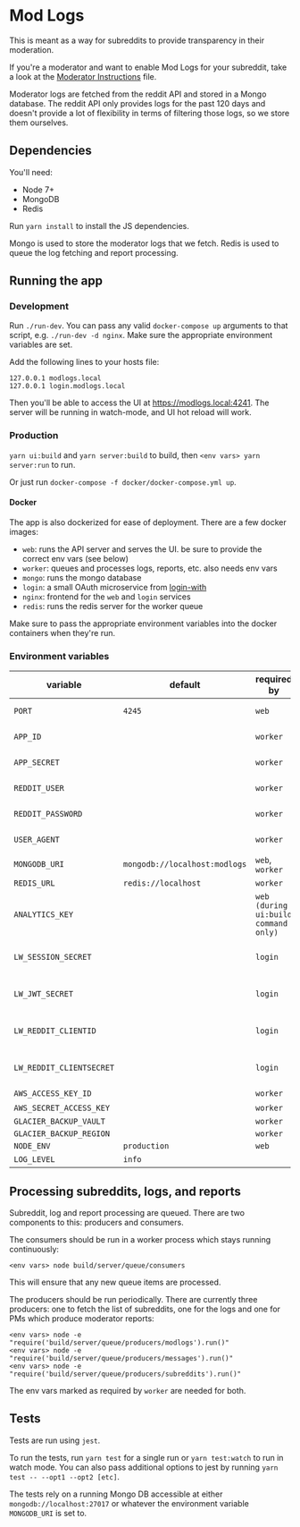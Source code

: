 # Mod Logs

This is meant as a way for subreddits to provide transparency in their moderation.

If you're a moderator and want to enable Mod Logs for your subreddit, take a look at the [Moderator Instructions](ModeratorInstructions.md) file.

Moderator logs are fetched from the reddit API and stored in a Mongo database. The reddit API only provides logs for the past 120 days and doesn't provide a lot of flexibility in terms of filtering those logs, so we store them ourselves.

## Dependencies

You'll need:

  - Node 7+
  - MongoDB
  - Redis

Run `yarn install` to install the JS dependencies.

Mongo is used to store the moderator logs that we fetch. Redis is used to queue the log fetching and report processing.

## Running the app

### Development

Run `./run-dev`. You can pass any valid `docker-compose up` arguments to that script, e.g. `./run-dev -d nginx`. Make sure the appropriate environment variables are set.

Add the following lines to your hosts file:

```
127.0.0.1 modlogs.local
127.0.0.1 login.modlogs.local
```

Then you'll be able to access the UI at https://modlogs.local:4241. The server will be running in watch-mode, and UI hot reload will work.

### Production

`yarn ui:build` and `yarn server:build` to build, then `<env vars> yarn server:run` to run.

Or just run `docker-compose -f docker/docker-compose.yml up`.

#### Docker

The app is also dockerized for ease of deployment. There are a few docker images:

  - `web`: runs the API server and serves the UI. be sure to provide the correct env vars (see below)
  - `worker`: queues and processes logs, reports, etc. also needs env vars
  - `mongo`: runs the mongo database
  - `login`: a small OAuth microservice from [login-with](https://github.com/lipp/login-with)
  - `nginx`: frontend for the `web` and `login` services
  - `redis`: runs the redis server for the worker queue

Make sure to pass the appropriate environment variables into the docker containers when they're run.

### Environment variables

| variable | default | required by | note |
|---|---|---|---|
| `PORT` | `4245` | `web` | the port that the server will listen on |
| `APP_ID` |  | `worker` | the app ID given by reddit for API access |
| `APP_SECRET` |  | `worker` | the app secret given by reddit for API access |
| `REDDIT_USER` |  | `worker` | the reddit username to authenticate with |
| `REDDIT_PASSWORD` |  | `worker` | the reddit password to authenticate with |
| `USER_AGENT` |  | `worker` | the user agent to send with reddit API calls |
| `MONGODB_URI` | `mongodb://localhost:modlogs` | `web`, `worker` | the URI of your mongo server |
| `REDIS_URL` | `redis://localhost` | `worker` | the URI of your redis server |
| `ANALYTICS_KEY` |  | `web (during ui:build command only)` | the google analytics key |
| `LW_SESSION_SECRET` |  | `login` | https://github.com/lipp/login-with#mandatory-environment-variables |
| `LW_JWT_SECRET` |  | `login` | https://github.com/lipp/login-with#mandatory-environment-variables |
| `LW_REDDIT_CLIENTID` |  | `login` | https://github.com/lipp/login-with#reddit-specific-environment-variables |
| `LW_REDDIT_CLIENTSECRET` |  | `login` | https://github.com/lipp/login-with#reddit-specific-environment-variables |
| `AWS_ACCESS_KEY_ID` |  | `worker` | for AWS glacier backups |
| `AWS_SECRET_ACCESS_KEY` |  | `worker` | for AWS glacier backups |
| `GLACIER_BACKUP_VAULT` |  | `worker` |  |
| `GLACIER_BACKUP_REGION` |  | `worker` |  |
| `NODE_ENV` | `production` | `web` |  |
| `LOG_LEVEL` | `info` |  | `web`, `worker` |  |

## Processing subreddits, logs, and reports

Subreddit, log and report processing are queued. There are two components to this: producers and consumers.

The consumers should be run in a worker process which stays running continuously:

`<env vars> node build/server/queue/consumers`

This will ensure that any new queue items are processed.

The producers should be run periodically. There are currently three producers: one to fetch the list of subreddits, one for the logs and one for PMs which produce moderator reports:

`<env vars> node -e "require('build/server/queue/producers/modlogs').run()"`  
`<env vars> node -e "require('build/server/queue/producers/messages').run()"`  
`<env vars> node -e "require('build/server/queue/producers/subreddits').run()"`

The env vars marked as required by `worker` are needed for both.

## Tests

Tests are run using `jest`.

To run the tests, run `yarn test` for a single run or `yarn test:watch` to run in watch mode. You can also pass additional options to jest by running `yarn test -- --opt1 --opt2 [etc]`.

The tests rely on a running Mongo DB accessible at either `mongodb://localhost:27017` or whatever the environment variable `MONGODB_URI` is set to.
